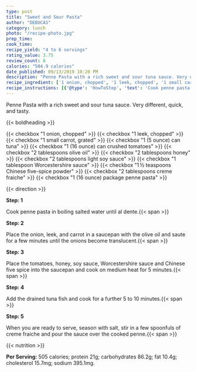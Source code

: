 ```yaml
---
type: post
title: "Sweet and Sour Pasta"
author: "DEBUCAS"
category: lunch
photo: "/recipe-photo.jpg"
prep_time: 
cook_time: 
recipe_yield: "4 to 6 servings"
rating_value: 3.75
review_count: 8
calories: "504.9 calories"
date_published: 09/13/2019 10:20 PM
description: "Penne Pasta with a rich sweet and sour tuna sauce. Very different, quick, and tasty."
recipe_ingredient: ['1 onion, chopped', '1 leek, chopped', '1 small carrot, grated', '1 (5 ounce) can tuna', '1 (16 ounce) can crushed tomatoes', '2 tablespoons olive oil', '2 tablespoons honey', '2 tablespoons light soy sauce', '1 tablespoon Worcestershire sauce', '1\u2009½ teaspoons Chinese five-spice powder', '2 tablespoons creme fraiche', '1 (16 ounce) package penne pasta']
recipe_instructions: [{'@type': 'HowToStep', 'text': 'Cook penne pasta in boiling salted water until al dente.\n'}, {'@type': 'HowToStep', 'text': 'Place the onion, leek, and carrot in a saucepan with the olive oil and saute for a few minutes until the onions become translucent.\n'}, {'@type': 'HowToStep', 'text': 'Place the tomatoes, honey, soy sauce, Worcestershire sauce and Chinese five spice into the saucepan and cook on medium heat for 5 minutes.\n'}, {'@type': 'HowToStep', 'text': 'Add the drained tuna fish and cook for a further 5 to 10 minutes.\n'}, {'@type': 'HowToStep', 'text': 'When you are ready to serve, season with salt, stir in a few spoonfuls of creme fraiche and pour the sauce over the cooked penne.\n'}]
---
```


Penne Pasta with a rich sweet and sour tuna sauce. Very different, quick, and tasty. 

{{< boldheading >}}

{{< checkbox "1  onion, chopped" >}}
{{< checkbox "1  leek, chopped" >}}
{{< checkbox "1 small carrot, grated" >}}
{{< checkbox "1 (5 ounce) can tuna" >}}
{{< checkbox "1 (16 ounce) can crushed tomatoes" >}}
{{< checkbox "2 tablespoons olive oil" >}}
{{< checkbox "2 tablespoons honey" >}}
{{< checkbox "2 tablespoons light soy sauce" >}}
{{< checkbox "1 tablespoon Worcestershire sauce" >}}
{{< checkbox "1 ½ teaspoons Chinese five-spice powder" >}}
{{< checkbox "2 tablespoons creme fraiche" >}}
{{< checkbox "1 (16 ounce) package penne pasta" >}}


{{< direction >}}

**Step: 1**

Cook penne pasta in boiling salted water until al dente.{{< span >}}

**Step: 2**

Place the onion, leek, and carrot in a saucepan with the olive oil and saute for a few minutes until the onions become translucent.{{< span >}}

**Step: 3**

Place the tomatoes, honey, soy sauce, Worcestershire sauce and Chinese five spice into the saucepan and cook on medium heat for 5 minutes.{{< span >}}

**Step: 4**

Add the drained tuna fish and cook for a further 5 to 10 minutes.{{< span >}}

**Step: 5**

When you are ready to serve, season with salt, stir in a few spoonfuls of creme fraiche and pour the sauce over the cooked penne.{{< span >}}

{{< nutrition >}}

**Per Serving:** 505 calories; protein 21g; carbohydrates 86.2g; fat 10.4g; cholesterol 15.7mg; sodium 395.1mg.